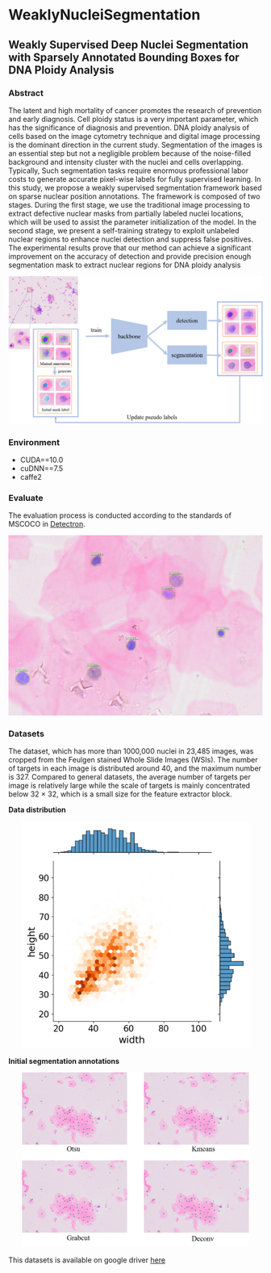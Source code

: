 # WeaklyNucleiSegmentation

## Weakly Supervised Deep Nuclei Segmentation with Sparsely Annotated Bounding Boxes for DNA Ploidy Analysis

### Abstract
The latent and high mortality of cancer promotes the research of prevention and early diagnosis. Cell ploidy status is a very
important parameter, which has the significance of diagnosis and prevention. DNA ploidy analysis of cells based on the image
cytometry technique and digital image processing is the dominant direction in the current study. Segmentation of the images is an
essential step but not a negligible problem because of the noise-filled background and intensity cluster with the nuclei and cells
overlapping. Typically, Such segmentation tasks require enormous professional labor costs to generate accurate pixel-wise labels for
fully supervised learning. In this study, we propose a weakly supervised segmentation framework based on sparse nuclear position
annotations. The framework is composed of two stages. During the first stage, we use the traditional image processing to extract
defective nuclear masks from partially labeled nuclei locations, which will be used to assist the parameter initialization of the model. In the second stage, we present a self-training strategy to exploit unlabeled nuclear regions to enhance nuclei detection and suppress false positives. The experimental results prove that our method can achieve a significant improvement on the accuracy of detection and provide precision enough segmentation mask to extract nuclear regions for DNA ploidy analysis

<p align="center">
  <img width="550" src="https://github.com/ZhiHuaYin/WeaklyNucleiSegmentation/blob/main/images/flowchart1.png" />
</p>

### Environment
* CUDA==10.0
* cuDNN==7.5
* caffe2

### Evaluate
The evaluation process is conducted according to the standards of MSCOCO in [Detectron](https://github.com/facebookresearch/Detectron).
<p align="center">
  <img width="550" src="https://github.com/ZhiHuaYin/WeaklyNucleiSegmentation/blob/main/images/demo.png" />
</p>

### Datasets
The dataset, which has more than 1000,000 nuclei in 23,485 images, was cropped from the Feulgen stained Whole Slide Images (WSIs). The number of targets in each image is distributed around 40, and the maximum number is 327. Compared to general datasets, the average number of targets per image is relatively large while the scale of targets is mainly concentrated below 32 × 32, which is a small size for the feature extractor block.

__Data distribution__
<p align="center">
  <img width="450" src="https://github.com/ZhiHuaYin/WeaklyNucleiSegmentation/blob/main/images/data_distribution%2B.png" />
</p>

__Initial segmentation annotations__
<p align="center">
  <img width="450" src="https://github.com/ZhiHuaYin/WeaklyNucleiSegmentation/blob/main/images/initial.png" />
</p>

This datasets is available on google driver [here](https://drive.google.com/drive/folders/1HZmYSKyOcxk3Tgti042ozToemxz0qY5W?usp=sharing)
